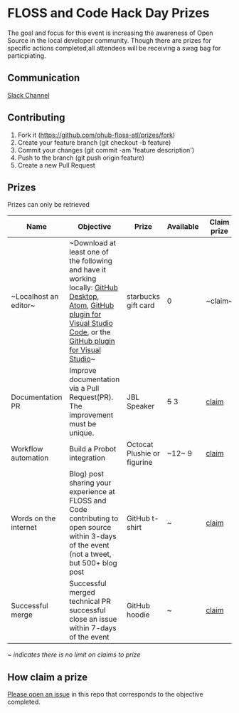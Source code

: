 # FLOSS and Code Hack Day Prizes

The goal and focus for this event is increasing the awareness of Open Source in the local developer community. Though there are prizes for specific actions completed,all attendees will be receiving a swag bag for particpiating.

## Communication
[Slack Channel](https://ohub-floss-atl.slack.com)

## Contributing

1. Fork it (https://github.com/ohub-floss-atl/prizes/fork)
2. Create your feature branch (git checkout -b feature)
3. Commit your changes (git commit -am 'feature description')
4. Push to the branch (git push origin feature)
5. Create a new Pull Request

## Prizes

Prizes can only be retrieved

|Name|Objective|Prize|Available| Claim prize|
|-|-|-|-|-|
|~Localhost an editor~| ~Download at least one of the following and have it working locally: [GitHub Desktop](https://github.com/desktop/desktop/blob/development/docs/contributing/setup.md), [Atom](https://github.com/atom/atom/blob/master/CONTRIBUTING.md), [GitHub plugin for Visual Studio Code](https://github.com/Microsoft/vscode-pull-request-github/wiki/Contributing#build-and-run), or the [GitHub plugin for Visual Studio](https://github.com/github/VisualStudio/blob/master/CONTRIBUTING.md)~ |starbucks gift card|0|~claim~|
|Documentation PR|Improve documentation via a Pull Request(PR).  The improvement must be unique. |JBL Speaker|~~5~~ 3|[claim](https://github.com/ohub-floss-atl/prizes/issues/new?assignees=&labels=documentation+fix&template=-prize-request--improve-documentation-pull-request-pr--.md&title=%5BPrize%5D)|
|Workflow automation|Build a Probot integration |Octocat Plushie or figurine|~12~ 9| [claim](https://github.com/ohub-floss-atl/prizes/issues/new?assignees=&labels=probot+integration&template=-prize-request--Build-a-Probot-integration--.md&title=%5BPrize%5D)|
|Words on the internet|Blog) post sharing your experience at FLOSS and Code contributing to open source within 3-days of the event (not a tweet, but 500+ blog post |GitHub t-shirt|~|[claim](https://github.com/ohub-floss-atl/prizes/issues/new?assignees=&labels=documentation+fix&template=-blog.md&title=%5BPrize%5D+Words+on+the+internet)|
|Successful merge|Successful merged technical PR successful close an issue within 7-days of the event |GitHub hoodie|~|[claim](https://github.com/ohub-floss-atl/prizes/issues/new?assignees=&labels=merged&template=merge.md&title=%5BPrize%5D+Successful+merge)|

*~* *indicates there is no limit on claims to prize*

## How claim a prize
[Please open an issue](https://github.com/ohub-floss-atl/prizes/issues/new/choose) in this repo that corresponds to the objective completed.
